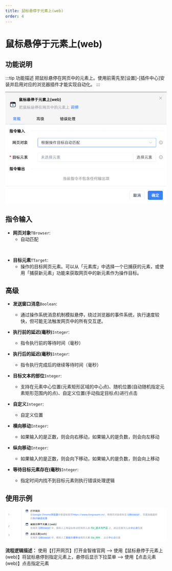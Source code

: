 ```yaml
---
title: 鼠标悬停于元素上(web)
order: 4
---
```


# 鼠标悬停于元素上(web)

## 功能说明

:::tip 功能描述
把鼠标悬停在网页中的元素上。使用前需先至[设置]-[插件中心]安装并启用对应的浏览器插件才能实现自动化。
:::

![alt text](<assets/Hover over element (web)/image.png>)

## 指令输入

- **网页对象**`TBrowser`: 
    - 自动匹配
    
<br>

- **目标元素**`TTarget`: 
    - 操作的目标网页元素。可以从「元素库」中选择一个已捕获的元素，或使用「捕获新元素」功能来获取网页中的新元素作为操作目标。

## 高级

- **发送窗口消息**`Boolean`: 
    - 通过操作系统消息机制模拟悬停，绕过浏览器的事件系统，执行速度较快，但可能无法触发网页中的所有交互逻。

- **执行前的延迟(毫秒)**`Integer`: 
    - 指令执行前的等待时间（毫秒）

- **执行后的延迟(毫秒)**`Integer`: 
    - 指令执行完成后的继续等待时间（毫秒）

- **目标文本的部位**`Integer`: 
    - 支持在元素中心位置(元素矩形区域的中心点)、随机位置(自动随机指定元素矩形范围内的点)、自定义位置(手动指定目标点)进行点击

- **自定义**`Integer`: 
    - 自定义位置

- **横向移动**`Integer`: 
    - 如果输入的是正数，则会向右移动，如果输入的是负数，则会向左移动

- **纵向移动**`Integer`: 
    - 如果输入的是正数，则会向下移动，如果输入的是负数，则会向上移动

- **等待目标元素存在(毫秒)**`Integer`: 
    - 指定时间内找不到目标元素则执行错误处理逻辑

## 使用示例

![鼠标悬停于元素上(web)](../../assets/鼠标悬停于元素上(web)_demo.png)

**流程逻辑描述：** 使用【打开网页】打开金智维官网 --> 使用【鼠标悬停于元素上(web)】将鼠标悬停到指定元素上，悬停后显示下拉菜单 --> 使用【点击元素(web)】点击指定元素

